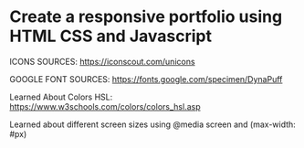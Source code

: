 # Create a responsive portfolio using HTML CSS and Javascript

ICONS SOURCES: https://iconscout.com/unicons

GOOGLE FONT SOURCES: https://fonts.google.com/specimen/DynaPuff

Learned About Colors HSL: https://www.w3schools.com/colors/colors_hsl.asp

Learned about different screen sizes using @media screen and (max-width: #px)
